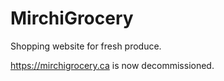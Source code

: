 # MirchiGrocery

Shopping website for fresh produce.

https://mirchigrocery.ca is now decommissioned.

